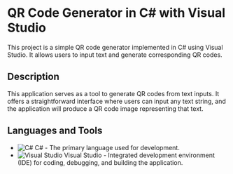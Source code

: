 # QR Code Generator in C# with Visual Studio

This project is a simple QR code generator implemented in C# using Visual Studio. It allows users to input text and generate corresponding QR codes.

## Description

This application serves as a tool to generate QR codes from text inputs. It offers a straightforward interface where users can input any text string, and the application will produce a QR code image representing that text.

## Languages and Tools

- ![C#](https://img.shields.io/badge/-C%23-239120?style=flat-square&logo=c-sharp&logoColor=white) C# - The primary language used for development.
- ![Visual Studio](https://img.shields.io/badge/-Visual%20Studio-5C2D91?style=flat-square&logo=visual-studio&logoColor=white) Visual Studio - Integrated development environment (IDE) for coding, debugging, and building the application.
